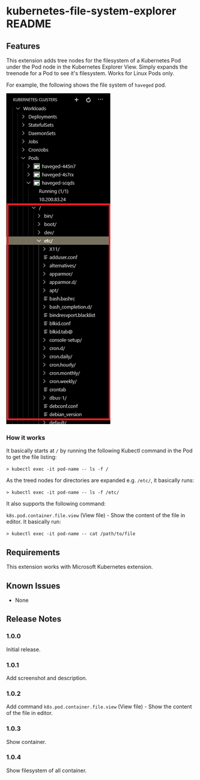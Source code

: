 # kubernetes-file-system-explorer README

## Features

This extension adds tree nodes for the filesystem of a Kubernetes Pod under the Pod node in the Kubernetes Explorer View. Simply expands the treenode for a Pod to see it's filesystem. Works for Linux Pods only.

For example, the following shows the file system of `haveged` pod.

![Pod's filesystem](images/filesystem.png)

### How it works

It basically starts at `/` by running the following Kubectl command in the Pod to get the file listing:

`> kubectl exec -it pod-name -- ls -f /`

As the treed nodes for directories are expanded e.g. `/etc/`, it basically runs:

`> kubectl exec -it pod-name -- ls -f /etc/`

It also supports the following command:

`k8s.pod.container.file.view` (View file) - Show the content of the file in editor. It basically run:

`> kubectl exec -it pod-name -- cat /path/to/file`


## Requirements

This extension works with Microsoft Kubernetes extension.

## Known Issues

- None

## Release Notes

### 1.0.0

Initial release.

### 1.0.1

Add screenshot and description.

### 1.0.2

Add command `k8s.pod.container.file.view` (View file) - Show the content of the file in editor.

### 1.0.3

Show container.

### 1.0.4

Show filesystem of all container.
